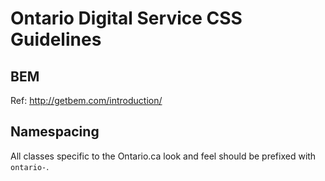 # Ontario Digital Service CSS Guidelines

## BEM

Ref: http://getbem.com/introduction/

## Namespacing

All classes specific to the Ontario.ca look and feel should be prefixed with `ontario-`.
